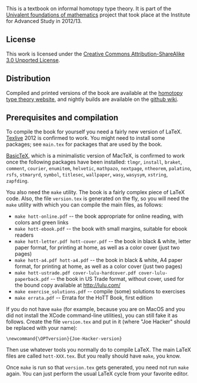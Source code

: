 This is a textbook on informal homotopy type theory.
It is part of the [Univalent foundations of mathematics](http://www.math.ias.edu/sp/univalent)
project that took place at the Institute for Advanced Study in 2012/13.

## License

This work is licensed under the
[Creative Commons Attribution-ShareAlike 3.0 Unported License](http://creativecommons.org/licenses/by-sa/3.0/).

## Distribution

Compiled and printed versions of the book are available at the
[homotopy type theory website](http://homotopytypetheory.org/book),
and nightly builds are available on the
[github wiki](https://github.com/HoTT/book/wiki/Nightly-Builds).

## Prerequisites and compilation

To compile the book for yourself you need a fairly new version of LaTeX.
[Texlive](http://www.tug.org/texlive/) 2012 is confirmed to work. You might need
to install some packages; see `main.tex` for packages that are used by the book.

[BasicTeX](http://www.tug.org/mactex/morepackages.html), which is a minimalistic
version of MacTeX, is confirmed to work once the following packages have been
installed: `tlmgr`, `install`, `braket`, `comment`, `courier`, `enumitem`,
`helvetic`, `mathpazo`, `nextpage`, `ntheorem`, `palatino`, `rsfs`, `stmaryrd`,
`symbol`, `titlesec`, `wallpaper`, `wasy`, `wasysym`, `xstring`, `zapfding`.

You also need the `make` utility. The book is a fairly complex piece of LaTeX
code. Also, the file `version.tex` is generated on the fly, so you will need the
`make` utility with which you can compile the main files, as follows:

* `make hott-online.pdf` -- the book appropriate for online reading, with colors and green links
* `make hott-ebook.pdf` -- the book with small margins, suitable for ebook readers
* `make hott-letter.pdf hott-cover.pdf` -- the book in black & white, letter paper format,
   for printing at home, as well as a color cover (just two pages)
* `make hott-a4.pdf hott-a4.pdf` -- the book in black & white, A4 paper format,
   for printing at home, as well as a color cover (just two pages)
* `make hott-ustrade.pdf cover-lulu-hardcover.pdf cover-lulu-paperback.pdf` --
   the book in US Trade format, without cover, used for the bound copy available
   at http://lulu.com/
* `make exercise_solutions.pdf` -- compile (some) solutions to exercises
* `make errata.pdf` -- Errata for the HoTT Book, first edition

If you do not have `make` (for example, because you are on MacOS and you did not
install the XCode command-line utilities), you can still fake it as follows.
Create the file `version.tex` and put in it (where "Joe Hacker" should be
replaced with your name):

    \newcommand{\OPTversion}{Joe-Hacker-version}

Then use whatever tools you normally do to compile LaTeX. The main LaTeX files are called 
`hott-XXX.tex`. But you really should have `make`, you know.

Once `make` is run so that `version.tex` gets generated, you need not run
`make` again. You can just perform the usual LaTeX cycle from your favorite editor.
